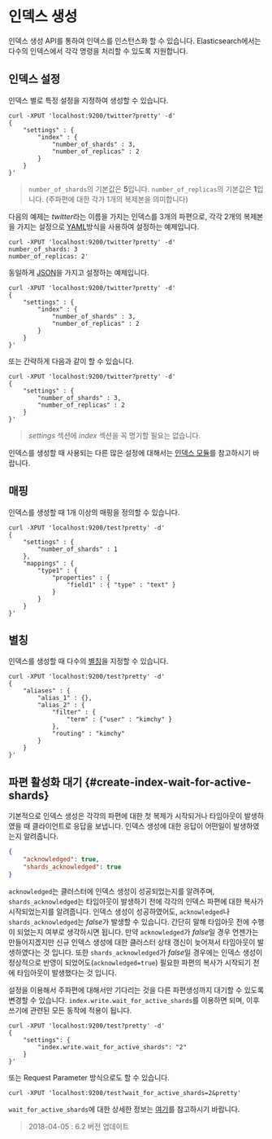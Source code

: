 # 인덱스 생성

인덱스 생성 API를 통하여 인덱스를 인스턴스화 할 수 있습니다. Elasticsearch에서는 다수의 인덱스에서 각각 명령을 처리할 수 있도록 지원합니다.

## 인덱스 설정

인덱스 별로 특정 설정을 지정하여 생성할 수 있습니다.
```
curl -XPUT 'localhost:9200/twitter?pretty' -d'
{
    "settings" : {
        "index" : {
            "number_of_shards" : 3, 
            "number_of_replicas" : 2 
        }
    }
}'
```

> ```number_of_shards```의 기본값은 **5**입니다.
> ```number_of_replicas```의 기본값은 **1**입니다. (주파편에 대한 각가 1개의 복제본을 의미합니다)

다음의 예제는 *twitter*라는 이름을 가지는 인덱스를 3개의 파편으로, 각각 2개의 복제본을 가지는 설정으로 [YAML](http://www.yaml.org/)방식을 사용하여 설정하는 예제입니다.

```
curl -XPUT 'localhost:9200/twitter?pretty' -d'
number_of_shards: 3
number_of_replicas: 2'
```

동일하게 [JSON](http://www.json.org/)을 가지고 설정하는 예제입니다.

```
curl -XPUT 'localhost:9200/twitter?pretty' -d'
{
    "settings" : {
        "index" : {
            "number_of_shards" : 3,
            "number_of_replicas" : 2
        }
    }
}'
```

또는 간략하게 다음과 같이 할 수 있습니다.

```
curl -XPUT 'localhost:9200/twitter?pretty' -d'
{
    "settings" : {
        "number_of_shards" : 3,
        "number_of_replicas" : 2
    }
}'
```

> *settings* 섹션에 *index* 섹션을 꼭 명기할 필요는 없습니다.

인덱스를 생성할 때 사용되는 다른 많은 설정에 대해서는 [인덱스 모듈](index-modules.md)를 참고하시기 바랍니다.

## 매핑

인덱스를 생성할 때 1개 이상의 매핑을 정의할 수 있습니다.

```
curl -XPUT 'localhost:9200/test?pretty' -d'
{
    "settings" : {
        "number_of_shards" : 1
    },
    "mappings" : {
        "type1" : {
            "properties" : {
                "field1" : { "type" : "text" }
            }
        }
    }
}'
```

## 별칭

인덱스를 생성할 때 다수의 [별칭](indices-aliases.md)을 지정할 수 있습니다.

```
curl -XPUT 'localhost:9200/test?pretty' -d'
{
    "aliases" : {
        "alias_1" : {},
        "alias_2" : {
            "filter" : {
                "term" : {"user" : "kimchy" }
            },
            "routing" : "kimchy"
        }
    }
}'
```

## 파편 활성화 대기 {#create-index-wait-for-active-shards}

기본적으로 인덱스 생성은 각각의 파편에 대한 첫 복제가 시작되거나 타임아웃이 발생하였을 때 클라이언트로 응답을 보냅니다. 인덱스 생성에 대한 응답이 어떤일이 발생하였는지 알려줍니다.

```json
{
    "acknowledged": true,
    "shards_acknowledged": true
}
```

```acknowledged```는 클러스터에 인덱스 생성이 성공되었는지를 알려주며, ```shards_acknowledged```는 타임아웃이 발생하기 전에 각각의 인덱스 파편에 대한 복사가 시작되었는지를 알려줍니다. 인덱스 생성이 성공하였어도, ```acknowledged```나 ```shards_acknowledged```는 *false*가 발생할 수 있습니다. 간단히 말해 타임아웃 전에 수행이 되었는지 여부로 생각하시면 됩니다. 만약 ```acknowledged```가 *false*일 경우 언젠가는 만들어지겠지만 신규 인덱스 생성에 대한 클러스터 상태 갱신이 늦어져서 타임아웃이 발생하였다는 것 입니다. 또한 ```shards_acknowledged```가 *false*일 경우에는 인덱스 생성이 정상적으로 반영이 되었어도(```acknowledged=true```) 필요한 파편의 복사가 시작되기 전에 타임아웃이 발생했다는 것 입니다.

설정을 이용해서 주파편에 대해서만 기다리는 것을 다른 파편생성까지 대기할 수 있도록 변경할 수 있습니다. ```index.write.wait_for_active_shards```를 이용하면 되며, 이후 쓰기에 관련된 모든 동작에 적용이 됩니다.

```
curl -XPUT 'localhost:9200/test?pretty' -d'
{
    "settings": {
        "index.write.wait_for_active_shards": "2"
    }
}'
```

또는 Request Parameter 방식으로도 할 수 있습니다.

```
curl -XPUT 'localhost:9200/test?wait_for_active_shards=2&pretty'
```

```wait_for_active_shards```에 대한 상세한 정보는 [여기](doc-index_.md#index-wait-for-active-shards)를 참고하시기 바랍니다.

> 2018-04-05 : 6.2 버전 업데이트